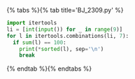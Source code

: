 {% tabs %}{% tab title='BJ_2309.py' %}

```py
import itertools
li = [int(input()) for _ in range(9)]
for l in itertools.combinations(li, 7):
  if sum(l) == 100:
    print(*sorted(l), sep='\n')
    break
```

{% endtab %}{% endtabs %}
